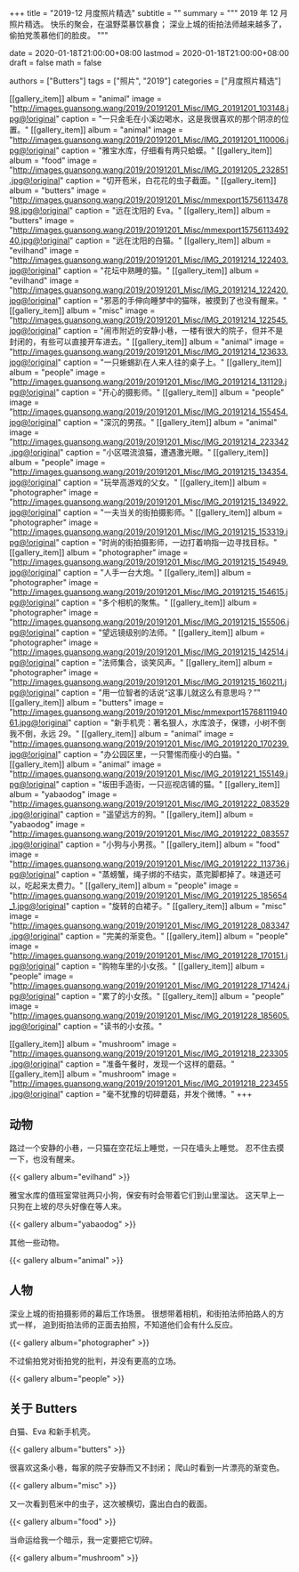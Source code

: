 +++
title = "2019-12 月度照片精选"
subtitle = ""
summary = """
2019 年 12 月照片精选。
快乐的聚会，在温野菜暴饮暴食；
深业上城的街拍法师越来越多了，偷拍党羡慕他们的脸皮。
"""

date = 2020-01-18T21:00:00+08:00
lastmod = 2020-01-18T21:00:00+08:00
draft = false
math = false

authors = ["Butters"]
tags = ["照片", "2019"]
categories = ["月度照片精选"]

[[gallery_item]]
album = "animal"
image = "http://images.guansong.wang/2019/20191201_Misc/IMG_20191201_103148.jpg@!original"
caption = "一只金毛在小溪边喝水，这是我很喜欢的那个阴凉的位置。"
[[gallery_item]]
album = "animal"
image = "http://images.guansong.wang/2019/20191201_Misc/IMG_20191201_110006.jpg@!original"
caption = "雅宝水库，仔细看有两只蛤蟆。"
[[gallery_item]]
album = "food"
image = "http://images.guansong.wang/2019/20191201_Misc/IMG_20191205_232851.jpg@!original"
caption = "切开苞米，白花花的虫子截面。"
[[gallery_item]]
album = "butters"
image = "http://images.guansong.wang/2019/20191201_Misc/mmexport1575611347898.jpg@!original"
caption = "远在沈阳的 Eva。"
[[gallery_item]]
album = "butters"
image = "http://images.guansong.wang/2019/20191201_Misc/mmexport1575611349240.jpg@!original"
caption = "远在沈阳的白猫。"
[[gallery_item]]
album = "evilhand"
image = "http://images.guansong.wang/2019/20191201_Misc/IMG_20191214_122403.jpg@!original"
caption = "花坛中熟睡的猫。"
[[gallery_item]]
album = "evilhand"
image = "http://images.guansong.wang/2019/20191201_Misc/IMG_20191214_122420.jpg@!original"
caption = "邪恶的手伸向睡梦中的猫咪，被摸到了也没有醒来。"
[[gallery_item]]
album = "misc"
image = "http://images.guansong.wang/2019/20191201_Misc/IMG_20191214_122545.jpg@!original"
caption = "闹市附近的安静小巷，一楼有很大的院子，但并不是封闭的，有些可以直接开车进去。"
[[gallery_item]]
album = "animal"
image = "http://images.guansong.wang/2019/20191201_Misc/IMG_20191214_123633.jpg@!original"
caption = "一只蜥蜴趴在人来人往的桌子上。"
[[gallery_item]]
album = "people"
image = "http://images.guansong.wang/2019/20191201_Misc/IMG_20191214_131129.jpg@!original"
caption = "开心的摄影师。"
[[gallery_item]]
album = "people"
image = "http://images.guansong.wang/2019/20191201_Misc/IMG_20191214_155454.jpg@!original"
caption = "深沉的男孩。"
[[gallery_item]]
album = "animal"
image = "http://images.guansong.wang/2019/20191201_Misc/IMG_20191214_223342.jpg@!original"
caption = "小区喂流浪猫，遭遇激光眼。"
[[gallery_item]]
album = "people"
image = "http://images.guansong.wang/2019/20191201_Misc/IMG_20191215_134354.jpg@!original"
caption = "玩举高游戏的父女。"
[[gallery_item]]
album = "photographer"
image = "http://images.guansong.wang/2019/20191201_Misc/IMG_20191215_134922.jpg@!original"
caption = "一夫当关的街拍摄影师。"
[[gallery_item]]
album = "photographer"
image = "http://images.guansong.wang/2019/20191201_Misc/IMG_20191215_153319.jpg@!original"
caption = "时尚的街拍摄影师，一边打着响指一边寻找目标。"
[[gallery_item]]
album = "photographer"
image = "http://images.guansong.wang/2019/20191201_Misc/IMG_20191215_154949.jpg@!original"
caption = "人手一台大炮。"
[[gallery_item]]
album = "photographer"
image = "http://images.guansong.wang/2019/20191201_Misc/IMG_20191215_154615.jpg@!original"
caption = "多个相机的聚焦。"
[[gallery_item]]
album = "photographer"
image = "http://images.guansong.wang/2019/20191201_Misc/IMG_20191215_155506.jpg@!original"
caption = "望远镜级别的法师。"
[[gallery_item]]
album = "photographer"
image = "http://images.guansong.wang/2019/20191201_Misc/IMG_20191215_142514.jpg@!original"
caption = "法师集合，谈笑风声。"
[[gallery_item]]
album = "photographer"
image = "http://images.guansong.wang/2019/20191201_Misc/IMG_20191215_160211.jpg@!original"
caption = "用一位智者的话说“这事儿就这么有意思吗？”"
[[gallery_item]]
album = "butters"
image = "http://images.guansong.wang/2019/20191201_Misc/mmexport1576811194061.jpg@!original"
caption = "新手机壳：著名狠人，水库浪子，保镖，小树不倒我不倒，永远 29。"
[[gallery_item]]
album = "animal"
image = "http://images.guansong.wang/2019/20191201_Misc/IMG_20191220_170239.jpg@!original"
caption = "办公园区里，一只警惕而瘦小的白猫。"
[[gallery_item]]
album = "animal"
image = "http://images.guansong.wang/2019/20191201_Misc/IMG_20191221_155149.jpg@!original"
caption = "坂田手造街，一只巡视店铺的猫。"
[[gallery_item]]
album = "yabaodog"
image = "http://images.guansong.wang/2019/20191201_Misc/IMG_20191222_083529.jpg@!original"
caption = "遥望远方的狗。"
[[gallery_item]]
album = "yabaodog"
image = "http://images.guansong.wang/2019/20191201_Misc/IMG_20191222_083557.jpg@!original"
caption = "小狗与小男孩。"
[[gallery_item]]
album = "food"
image = "http://images.guansong.wang/2019/20191201_Misc/IMG_20191222_113736.jpg@!original"
caption = "蒸螃蟹，绳子绑的不结实，蒸完脚都掉了。味道还可以，吃起来太费力。"
[[gallery_item]]
album = "people"
image = "http://images.guansong.wang/2019/20191201_Misc/IMG_20191225_185654_1.jpg@!original"
caption = "旋转的白裙子。"
[[gallery_item]]
album = "misc"
image = "http://images.guansong.wang/2019/20191201_Misc/IMG_20191228_083347.jpg@!original"
caption = "完美的渐变色。"
[[gallery_item]]
album = "people"
image = "http://images.guansong.wang/2019/20191201_Misc/IMG_20191228_170151.jpg@!original"
caption = "购物车里的小女孩。"
[[gallery_item]]
album = "people"
image = "http://images.guansong.wang/2019/20191201_Misc/IMG_20191228_171424.jpg@!original"
caption = "累了的小女孩。"
[[gallery_item]]
album = "people"
image = "http://images.guansong.wang/2019/20191201_Misc/IMG_20191228_185605.jpg@!original"
caption = "读书的小女孩。"

[[gallery_item]]
album = "mushroom"
image = "http://images.guansong.wang/2019/20191201_Misc/IMG_20191218_223305.jpg@!original"
caption = "准备午餐时，发现一个这样的蘑菇。"
[[gallery_item]]
album = "mushroom"
image = "http://images.guansong.wang/2019/20191201_Misc/IMG_20191218_223455.jpg@!original"
caption = "毫不犹豫的切碎蘑菇，并发个微博。"
+++


## 动物 

路过一个安静的小巷，一只猫在空花坛上睡觉，一只在墙头上睡觉。
忍不住去摸一下，也没有醒来。

{{< gallery album="evilhand" >}}

雅宝水库的值班室常驻两只小狗，保安有时会带着它们到山里溜达。
这天早上一只狗在上坡的尽头好像在等人来。

{{< gallery album="yabaodog" >}}

其他一些动物。

{{< gallery album="animal" >}}

## 人物

深业上城的街拍摄影师的幕后工作场景。
很想带着相机，和街拍法师拍路人的方式一样，
追到街拍法师的正面去拍照，不知道他们会有什么反应。

{{< gallery album="photographer" >}}

不过偷拍党对街拍党的批判，并没有更高的立场。

{{< gallery album="people" >}}

## 关于 Butters

白猫、Eva 和新手机壳。

{{< gallery album="butters" >}}

很喜欢这条小巷，每家的院子安静而又不封闭；
爬山时看到一片漂亮的渐变色。

{{< gallery album="misc" >}}

又一次看到苞米中的虫子，这次被横切，露出白白的截面。

{{< gallery album="food" >}}

当命运给我一个暗示，我一定要把它切碎。

{{< gallery album="mushroom" >}}
